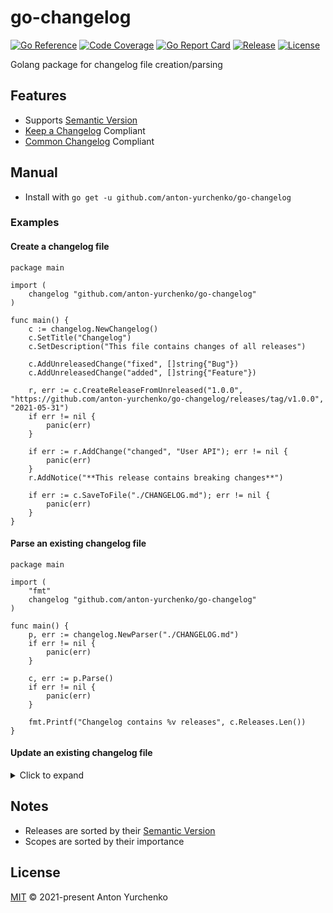 # go-changelog

[![Go Reference](https://pkg.go.dev/badge/github.com/anton-yurchenko/go-changelog.svg)](https://pkg.go.dev/github.com/anton-yurchenko/go-changelog)
[![Code Coverage](https://codecov.io/gh/anton-yurchenko/go-changelog/branch/main/graph/badge.svg)](https://codecov.io/gh/anton-yurchenko/go-changelog)
[![Go Report Card](https://goreportcard.com/badge/github.com/anton-yurchenko/go-changelog)](https://goreportcard.com/report/github.com/anton-yurchenko/go-changelog)
[![Release](https://img.shields.io/github/v/release/anton-yurchenko/go-changelog)](https://github.com/anton-yurchenko/go-changelog/releases/latest)
[![License](https://img.shields.io/github/license/anton-yurchenko/go-changelog)](LICENSE.md)

Golang package for changelog file creation/parsing

## Features

- Supports [Semantic Version](https://semver.org/)
- [Keep a Changelog](https://keepachangelog.com/) Compliant
- [Common Changelog](https://common-changelog.org/) Compliant

## Manual

- Install with `go get -u github.com/anton-yurchenko/go-changelog`

### Examples

#### Create a changelog file

```golang
package main

import (
    changelog "github.com/anton-yurchenko/go-changelog"
)

func main() {
    c := changelog.NewChangelog()
    c.SetTitle("Changelog")
    c.SetDescription("This file contains changes of all releases")

    c.AddUnreleasedChange("fixed", []string{"Bug"})
    c.AddUnreleasedChange("added", []string{"Feature"})

    r, err := c.CreateReleaseFromUnreleased("1.0.0", "https://github.com/anton-yurchenko/go-changelog/releases/tag/v1.0.0", "2021-05-31")
    if err != nil {
        panic(err)
    }

    if err := r.AddChange("changed", "User API"); err != nil {
        panic(err)
    }
    r.AddNotice("**This release contains breaking changes**")

    if err := c.SaveToFile("./CHANGELOG.md"); err != nil {
        panic(err)
    }
}
```

#### Parse an existing changelog file

```golang
package main

import (
    "fmt"
    changelog "github.com/anton-yurchenko/go-changelog"
)

func main() {
    p, err := changelog.NewParser("./CHANGELOG.md")
    if err != nil {
        panic(err)
    }

    c, err := p.Parse()
    if err != nil {
        panic(err)
    }

    fmt.Printf("Changelog contains %v releases", c.Releases.Len())
}
```

#### Update an existing changelog file

<details><summary>Click to expand</summary>

```golang
package main

import (
    changelog "github.com/anton-yurchenko/go-changelog"
)

func main() {
    p, err := changelog.NewParser("./CHANGELOG.md")
    if err != nil {
        panic(err)
    }

    c, err := p.Parse()
    if err != nil {
        panic(err)
    }

    r := c.GetRelease("1.2.1")
    if r == nil {
        panic("Release does not exists")
    }

    r.Yanked = true

    c.SaveToFile("./CHANGELOG.md")
    if err != nil {
        panic(err)
    }
}
```

</details>  

## Notes

- Releases are sorted by their [Semantic Version](https://semver.org/)
- Scopes are sorted by their importance

## License

[MIT](LICENSE.md) © 2021-present Anton Yurchenko
